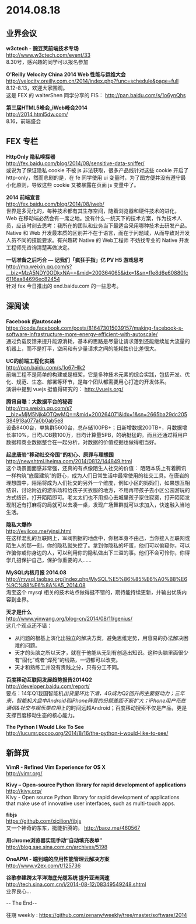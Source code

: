2014.08.18
========

## 业界会议

**w3ctech - 豌豆荚前端技术专场**  
http://www.w3ctech.com/event/33  
8.30号，感兴趣的同学可以报名参加

**O'Reilly Velocity China 2014 Web 性能与运维大会**  
http://velocity.oreilly.com.cn/2014/index.php?func=schedule&page=full  
8.12-8.13，欢迎大家围观。  
这是 FEX 的 walterShen 同学分享的 FIS： http://pan.baidu.com/s/1o6ynQhs  

**第三届HTML5峰会_iWeb峰会2014**  
http://2014.html5dw.com/  
8.16，前端盛会  

## FEX 专栏

**HttpOnly 隐私嗅探器**  
http://fex.baidu.com/blog/2014/08/sensitive-data-sniffer/  
或说为了保证隐私 cookie 不被 js 非法获取，很多产品线针对这些 cookie 开启了 http-only，然而悲剧的是，在 fe 同学使用 ui 变量时，为了图方便并没有遵守最小化原则，导致这些 cookie 又被暴露在页面 js 变量中了。

**2014 前端宣言**  
http://fex.baidu.com/blog/2014/08/iweb/  
世界是多元化的，每种技术都有其生存空间，随着浏览器和硬件技术的进化，Web 在移动端必然会有一席之地。没有什么一统天下的技术方案，作为技术人员，应该时刻去思考：我所在的团队和业务当下最适合采用哪种技术去研发产品。  
Native 和 Web 开发最本质的区别并不在于语言，而在于问题域，从而导致对开发人员不同的技能要求。有兴趣转 Native 的 Web工程师 不妨找专业的 Native 开发工程师先咨询清楚再做决定。

**一切准备之后巧合 — 记我们「疯狂手指」亿 PV H5 游戏思考**  
http://mp.weixin.qq.com/s?__biz=MzA5NDY0ODkxNA==&mid=200364065&idx=1&sn=ffe8d6e60880fc6116aa84696ec82454  
针对 fex 今日推出的 end.baidu.com 的一些思考。

## 深阅读

**Facebook 的autoscale**  
https://code.facebook.com/posts/816473015039157/making-facebook-s-software-infrastructure-more-energy-efficient-with-autoscale/  
通过负载反馈来提升能源消耗，基本的思路是尽量让请求落到还能继续加大流量的机器上，而不是打平，空闲和有少量请求之间的能耗性价比差很大。

**UC的前端工程化实践**  
http://pan.baidu.com/s/1o67Hlk2  
前端工程不是简单的构建或是框架，它是多种技术元素的综合实践，包括开发、优化、规范、生态、部署等环节，是每个团队都需要用心打造的开发体系。  
演讲中提到 vuejs 挺值得研究的： http://vuejs.org/

**腾讯自曝：大数据平台的秘密**  
http://mp.weixin.qq.com/s?__biz=MjM5Njk4OTQwMQ==&mid=200264071&idx=1&sn=2665ba29dc205384918a077a0b0ab5e8  
设备8400台，单集群5600台，总存储100PB+；日新增数据200TB+，月数据增长率10%，日均JOB数100万，日均计算量5PB，的确挺猛的。而且还通过将用户数据和商业数据整合在一起分析，对数据的价值挖掘也做得相当好。

**起底唐岩“移动社交帝国”的初心、原罪与理想国**  
http://newshtml.iheima.com/2014/0812/144849.html  
这个场景画面感非常强，还真的有点像陌生人社交的价值：
陌陌本质上有着腾讯一样构筑“底层建筑”的野心，成为人们日常生活中最常使用的社交工具。在唐岩的理想国中，陌陌将成为人们社交的另外一个维度，例如小区的妈妈们，如果想互相结识，讨论附近的游乐场和给孩子买衣服的地方，不用再带孩子去小区公园游玩的方式结识，打开陌陌即可。老太太们也不用担心去城里孩子家住寂寞，打开陌陌发现附近有打麻将的局就可以去凑一桌，发现广场舞群就可以求加入，快速融入当地生活。

**隐私大爆炸**  
http://evilcos.me/yinsi.html  
在这样混乱的互联网上，军阀割据的地盘中，你根本身不由己，当你接入互联网或陌生人的那一刻，你的隐私就失控了。拿到你隐私的坏蛋，他们可以偷窥你，可以诈骗你或你身边的人，可以利用你的隐私做出下三滥的事。他们不会可怜你，你得学几招保护自己，保护你重要的人……

**MySQL内核月报 2014.08**  
http://mysql.taobao.org/index.php/MySQL%E5%86%85%E6%A0%B8%E6%9C%88%E6%8A%A5_2014.08  
淘宝这个 mysql 相关的技术站点做得挺不错的，期待能持续更新，并输出优质内容到业界。

**天才是什么**  
http://www.yinwang.org/blog-cn/2014/08/11/genius/  
这几个观点还不错：
- 从问题的根基上演化出独立的解决方案，避免思维定势，用容易的办法解决困难的问题。
- 天才的头脑之所以天才，就在于他能从无到有创造出知识。这种头脑里面很少有“固化”或者“焊死”的线路，一切都可以改变。
- 天才和熟练工并没有贵贱之分，只有分工不同。

**百度移动互联网发展趋势报告2014Q2**  
http://developer.baidu.com/report/  
要点：14年Q1我国智能机*出货量环比下滑，4G成为Q2回升的主要驱动力；三年来，智能机大盘中Android和iPhone阵营的份额差距不断扩大；iPhone用户花在通信&社交与娱乐类应用*上的时间远超Android；百度移动搜索不仅是产品，更是支撑百度移动生态的核心能力。

**The Python I Would Like To See**  
http://lucumr.pocoo.org/2014/8/16/the-python-i-would-like-to-see/  

## 新鲜货  

**VimR - Refined Vim Experience for OS X**  
http://vimr.org/  

**Kivy – Open-source Python library for rapid development of applications**  
http://kivy.org/  
Kivy - Open source Python library for rapid development of applications that make use of innovative user interfaces, such as multi-touch apps. 

**fibjs**  
https://github.com/xicilion/fibjs  
又一个神奇的东东，挺能折腾的。 http://baoz.me/460567  

**用chrome浏览器实现手动“自动填充表单”**  
http://blog.sae.sina.com.cn/archives/5198  

**OneAPM - 端到端的应用性能管理云解决方案**  
http://www.v2ex.com/t/125736  

**谷歌参建跨太平洋海底光缆系统 提升亚洲网速**  
http://tech.sina.com.cn/i/2014-08-12/08349549248.shtml  
业界良心...

-- The End--
 
往期 weekly : https://github.com/zenany/weekly/tree/master/software/2014
